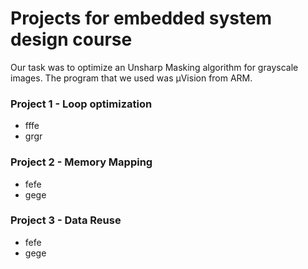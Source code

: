 
# **Projects for embedded system design course** 

Our task was to optimize an Unsharp Masking algorithm for grayscale images. The program that we used was μVision from ARM.

### Project 1 - Loop optimization

* fffe
* grgr

### Project 2 - Memory Mapping

* fefe
* gege

### Project 3 - Data Reuse

* fefe
* gege
